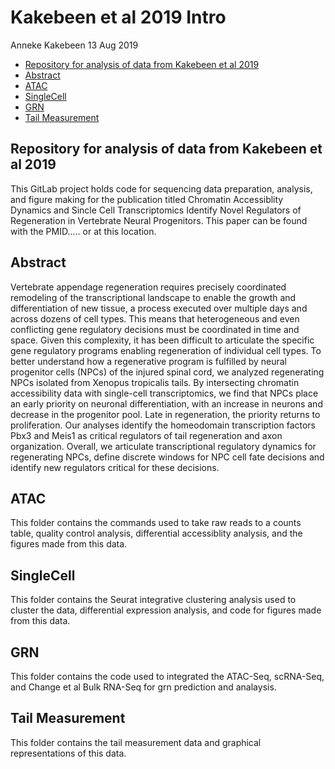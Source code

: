 Kakebeen et al 2019 Intro
================
Anneke Kakebeen
13 Aug 2019

-   [Repository for analysis of data from Kakebeen et al 2019](#repository-for-analysis-of-data-from-kakebeen-et-al-2019)
-   [Abstract](#abstract)
-   [ATAC](#atac)
-   [SingleCell](#singlecell)
-   [GRN](#grn)
-   [Tail Measurement](#tail-measurement)

Repository for analysis of data from Kakebeen et al 2019
--------------------------------------------------------

This GitLab project holds code for sequencing data preparation, analysis, and figure making for the publication titled Chromatin Accessiblity Dynamics and Sincle Cell Transcriptomics Identify Novel Regulators of Regeneration in Vertebrate Neural Progenitors. This paper can be found with the PMID..... or at this location.

Abstract
--------

Vertebrate appendage regeneration requires precisely coordinated remodeling of the transcriptional landscape to enable the growth and differentiation of new tissue, a process executed over multiple days and across dozens of cell types. This means that heterogeneous and even conflicting gene regulatory decisions must be coordinated in time and space. Given this complexity, it has been difficult to articulate the specific gene regulatory programs enabling regeneration of individual cell types. To better understand how a regenerative program is fulfilled by neural progenitor cells (NPCs) of the injured spinal cord, we analyzed regenerating NPCs isolated from Xenopus tropicalis tails. By intersecting chromatin accessibility data with single-cell transcriptomics, we find that NPCs place an early priority on neuronal differentiation, with an increase in neurons and decrease in the progenitor pool. Late in regeneration, the priority returns to proliferation. Our analyses identify the homeodomain transcription factors Pbx3 and Meis1 as critical regulators of tail regeneration and axon organization. Overall, we articulate transcriptional regulatory dynamics for regenerating NPCs, define discrete windows for NPC cell fate decisions and identify new regulators critical for these decisions.

ATAC
----

This folder contains the commands used to take raw reads to a counts table, quality control analysis, differential accessiblity analysis, and the figures made from this data.

SingleCell
----------

This folder contains the Seurat integrative clustering analysis used to cluster the data, differential expression analysis, and code for figures made from this data.

GRN
---

This folder contains the code used to integrated the ATAC-Seq, scRNA-Seq, and Change et al Bulk RNA-Seq for grn prediction and analaysis.

Tail Measurement
----------------

This folder contains the tail measurement data and graphical representations of this data.
